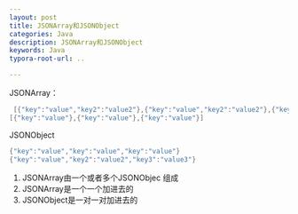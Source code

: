 ```yaml
---
layout: post
title: JSONArray和JSONObject
categories: Java
description: JSONArray和JSONObject
keywords: Java
typora-root-url: ..

---
```


JSONArray：
```Java
 [{"key":"value","key2":"value2"},{"key":"value","key2":"value2"},{"key":"value","key2":"value2"}]
[{"key":"value"},{"key":"value"},{"key":"value"}]

```
JSONObject
```Java
{"key":"value","key":"value","key":"value"}
{"key":"value","key2":"value2","key3":"value3"}

```

1. JSONArray由一个或者多个JSONObjec 组成
2. JSONArray是一个一个加进去的
3. JSONObject是一对一对加进去的

